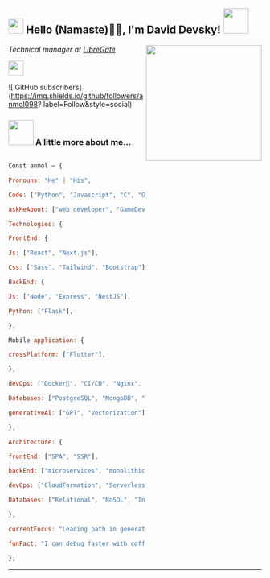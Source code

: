 <h2><img src="https://emojis.slackmojis.com/emojis/images/1531849430/4246/blob-sunglasses.gif? 1531849430" width="30"/> Hello (Namaste)🙏🏻, I'm David Devsky! <img src="https://media.giphy.com/media/12oufCB0MyZ1Go/giphy.gif" width="50"></h2>

<img align='right' src="https://media.giphy.com/media/M9gbBd9nbDrOTu1Mqx/giphy.gif" width="230">

<p><em>Technical manager at <a href="">LibreGate

</a><img src="https://media.giphy.com/media/WUlplcMpOCEmTGBtBW/giphy.gif" width="30">

</em></p>

![ GitHub subscribers](https://img.shields.io/github/followers/anmol098? label=Follow&style=social)

### <img src="https://media.giphy.com/media/VgCDAzcKvsR6OM0uWg/giphy.gif" width="50"> A little more about me...

```javascript

Const anmol = {

Pronouns: "He" | "His",

Code: ["Python", "Javascript", "C", "Go", "Html", "Css", "Java"],

askMeAbout: ["web developer", "GameDev", "UI/UX", "technological trends"],

Technologies: {

FrontEnd: {

Js: ["React", "Next.js"],

Css: ["Sass", "Tailwind", "Bootstrap"],

BackEnd: {

Js: ["Node", "Express", "NestJS"],

Python: ["Flask"],

},

Mobile application: {

crossPlatform: ["Flutter"],

},

devOps: ["Docker🐳", "CI/CD", "Nginx", "GitHub Actions"],

Databases: ["PostgreSQL", "MongoDB", "SQLite", "MySql", "redis"],

generativeAI: ["GPT", "Vectorization"],

},

Architecture: {

frontEnd: ["SPA", "SSR"],

backEnd: ["microservices", "monolithic", "serverless"],

devOps: ["CloudFormation", "Serverless Framework"],

Databases: ["Relational", "NoSQL", "In memory"],

},

currentFocus: "Leading path in generative innovations in the field of artificial intelligence",

funFact: "I can debug faster with coffee in my hand!"

};

```

---
